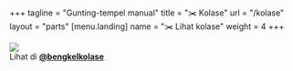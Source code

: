 +++
tagline = "Gunting-tempel manual"
title = "✂️ Kolase"
url = "/kolase"
layout = "parts"
[menu.landing]
name = "✂️ Lihat kolase"
weight = 4
+++
<br>
<div>
  <img src="https://i.ibb.co/v4J8HYf/photo-2023-07-01-20-29-49.jpg" id="podcastlogo">
  <br>
  Lihat di <ins><a href="https://www.instagram.com/bengkelkolase"><b>@bengkelkolase</b></a></ins>
</div>
<br>